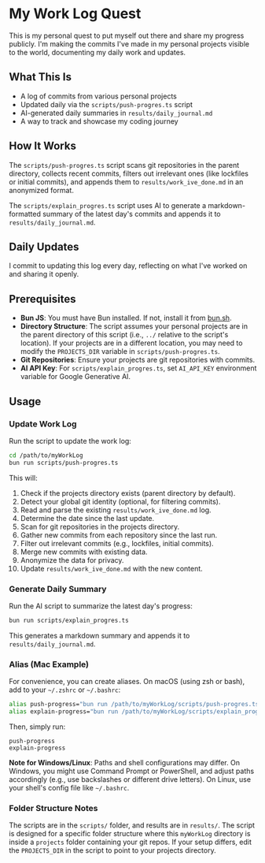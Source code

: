 # My Work Log Quest

This is my personal quest to put myself out there and share my progress publicly. I'm making the commits I've made in my personal projects visible to the world, documenting my daily work and updates.

## What This Is

- A log of commits from various personal projects
- Updated daily via the `scripts/push-progres.ts` script
- AI-generated daily summaries in `results/daily_journal.md`
- A way to track and showcase my coding journey

## How It Works

The `scripts/push-progres.ts` script scans git repositories in the parent directory, collects recent commits, filters out irrelevant ones (like lockfiles or initial commits), and appends them to `results/work_ive_done.md` in an anonymized format.

The `scripts/explain_progres.ts` script uses AI to generate a markdown-formatted summary of the latest day's commits and appends it to `results/daily_journal.md`.

## Daily Updates

I commit to updating this log every day, reflecting on what I've worked on and sharing it openly.

## Prerequisites

- **Bun JS**: You must have Bun installed. If not, install it from [bun.sh](https://bun.sh).
- **Directory Structure**: The script assumes your personal projects are in the parent directory of this script (i.e., `../` relative to the script's location). If your projects are in a different location, you may need to modify the `PROJECTS_DIR` variable in `scripts/push-progres.ts`.
- **Git Repositories**: Ensure your projects are git repositories with commits.
- **AI API Key**: For `scripts/explain_progres.ts`, set `AI_API_KEY` environment variable for Google Generative AI.

## Usage

### Update Work Log
Run the script to update the work log:

```bash
cd /path/to/myWorkLog
bun run scripts/push-progres.ts
```

This will:
1. Check if the projects directory exists (parent directory by default).
2. Detect your global git identity (optional, for filtering commits).
3. Read and parse the existing `results/work_ive_done.md` log.
4. Determine the date since the last update.
5. Scan for git repositories in the projects directory.
6. Gather new commits from each repository since the last run.
7. Filter out irrelevant commits (e.g., lockfiles, initial commits).
8. Merge new commits with existing data.
9. Anonymize the data for privacy.
10. Update `results/work_ive_done.md` with the new content.

### Generate Daily Summary
Run the AI script to summarize the latest day's progress:

```bash
bun run scripts/explain_progres.ts
```

This generates a markdown summary and appends it to `results/daily_journal.md`.

### Alias (Mac Example)
For convenience, you can create aliases. On macOS (using zsh or bash), add to your `~/.zshrc` or `~/.bashrc`:

```bash
alias push-progress="bun run /path/to/myWorkLog/scripts/push-progres.ts"
alias explain-progress="bun run /path/to/myWorkLog/scripts/explain_progres.ts"
```

Then, simply run:

```
push-progress
explain-progress
```

**Note for Windows/Linux**: Paths and shell configurations may differ. On Windows, you might use Command Prompt or PowerShell, and adjust paths accordingly (e.g., use backslashes or different drive letters). On Linux, use your shell's config file like `~/.bashrc`.

### Folder Structure Notes
The scripts are in the `scripts/` folder, and results are in `results/`. The script is designed for a specific folder structure where this `myWorkLog` directory is inside a `projects` folder containing your git repos. If your setup differs, edit the `PROJECTS_DIR` in the script to point to your projects directory.
